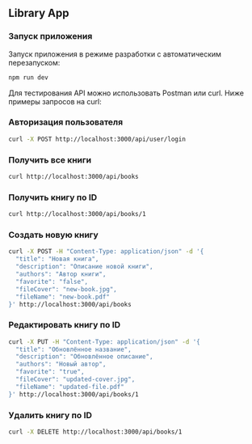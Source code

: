 ## Library App

### Запуск приложения

Запуск приложения в режиме разработки с автоматическим перезапуском:

```bash
npm run dev
```

Для тестирования API можно использовать Postman или curl. Ниже примеры запросов на curl:

### Авторизация пользователя

```bash
curl -X POST http://localhost:3000/api/user/login
```

### Получить все книги

```bash
curl http://localhost:3000/api/books
```

### Получить книгу по ID

```bash
curl http://localhost:3000/api/books/1
```

### Создать новую книгу

```bash
curl -X POST -H "Content-Type: application/json" -d '{
  "title": "Новая книга",
  "description": "Описание новой книги",
  "authors": "Автор книги",
  "favorite": "false",
  "fileCover": "new-book.jpg",
  "fileName": "new-book.pdf"
}' http://localhost:3000/api/books
```

### Редактировать книгу по ID

```bash
curl -X PUT -H "Content-Type: application/json" -d '{
  "title": "Обновлённое название",
  "description": "Обновлённое описание",
  "authors": "Новый автор",
  "favorite": "true",
  "fileCover": "updated-cover.jpg",
  "fileName": "updated-file.pdf"
}' http://localhost:3000/api/books/1
```

### Удалить книгу по ID

```bash
curl -X DELETE http://localhost:3000/api/books/1
```